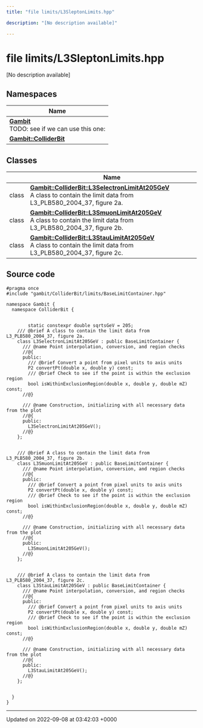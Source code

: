 ```yaml
---
title: "file limits/L3SleptonLimits.hpp"

description: "[No description available]"

---
```


# file limits/L3SleptonLimits.hpp

[No description available]

## Namespaces

| Name           |
| -------------- |
| **[Gambit](/documentation/code/namespaces/namespacegambit/)** <br>TODO: see if we can use this one:  |
| **[Gambit::ColliderBit](/documentation/code/namespaces/namespacegambit_1_1colliderbit/)**  |

## Classes

|                | Name           |
| -------------- | -------------- |
| class | **[Gambit::ColliderBit::L3SelectronLimitAt205GeV](/documentation/code/classes/classgambit_1_1colliderbit_1_1l3selectronlimitat205gev/)** <br>A class to contain the limit data from L3_PLB580_2004_37, figure 2a.  |
| class | **[Gambit::ColliderBit::L3SmuonLimitAt205GeV](/documentation/code/classes/classgambit_1_1colliderbit_1_1l3smuonlimitat205gev/)** <br>A class to contain the limit data from L3_PLB580_2004_37, figure 2b.  |
| class | **[Gambit::ColliderBit::L3StauLimitAt205GeV](/documentation/code/classes/classgambit_1_1colliderbit_1_1l3staulimitat205gev/)** <br>A class to contain the limit data from L3_PLB580_2004_37, figure 2c.  |




## Source code

```
#pragma once
#include "gambit/ColliderBit/limits/BaseLimitContainer.hpp"

namespace Gambit {
  namespace ColliderBit {


        static constexpr double sqrtsGeV = 205;
    /// @brief A class to contain the limit data from L3_PLB580_2004_37, figure 2a.
    class L3SelectronLimitAt205GeV : public BaseLimitContainer {
      /// @name Point interpolation, conversion, and region checks
      //@{
      public:
        /// @brief Convert a point from pixel units to axis units
        P2 convertPt(double x, double y) const;
        /// @brief Check to see if the point is within the exclusion region
        bool isWithinExclusionRegion(double x, double y, double mZ) const;
      //@}

      /// @name Construction, initializing with all necessary data from the plot
      //@{
      public:
        L3SelectronLimitAt205GeV();
      //@}
    };


    /// @brief A class to contain the limit data from L3_PLB580_2004_37, figure 2b.
    class L3SmuonLimitAt205GeV : public BaseLimitContainer {
      /// @name Point interpolation, conversion, and region checks
      //@{
      public:
        /// @brief Convert a point from pixel units to axis units
        P2 convertPt(double x, double y) const;
        /// @brief Check to see if the point is within the exclusion region
        bool isWithinExclusionRegion(double x, double y, double mZ) const;
      //@}

      /// @name Construction, initializing with all necessary data from the plot
      //@{
      public:
        L3SmuonLimitAt205GeV();
      //@}
    };


    /// @brief A class to contain the limit data from L3_PLB580_2004_37, figure 2c.
    class L3StauLimitAt205GeV : public BaseLimitContainer {
      /// @name Point interpolation, conversion, and region checks
      //@{
      public:
        /// @brief Convert a point from pixel units to axis units
        P2 convertPt(double x, double y) const;
        /// @brief Check to see if the point is within the exclusion region
        bool isWithinExclusionRegion(double x, double y, double mZ) const;
      //@}

      /// @name Construction, initializing with all necessary data from the plot
      //@{
      public:
        L3StauLimitAt205GeV();
      //@}
    };


  }
}
```


-------------------------------

Updated on 2022-09-08 at 03:42:03 +0000
